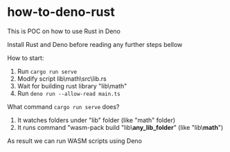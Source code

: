 # how-to-deno-rust
This is POC on how to use Rust in Deno

Install Rust and Deno before reading any further steps bellow

How to start:

1) Run `cargo run serve`
2) Modify script lib\math\src\lib.rs
3) Wait for building rust library "lib\math"
4) Run `deno run --allow-read main.ts`


What command `cargo run serve` does?  

1) It watches folders under "lib" folder (like "math" folder)
2) It runs command "wasm-pack build "lib\\__any_lib_folder__" (like "lib\\__math__")

As result we can run WASM scripts using Deno
